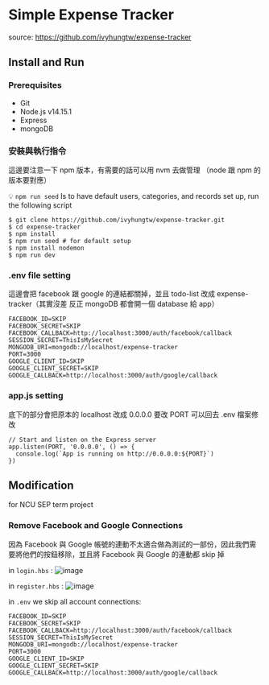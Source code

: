 # Simple Expense Tracker

source: https://github.com/ivyhungtw/expense-tracker

## Install and Run

### Prerequisites
- Git
- Node.js v14.15.1
- Express
- mongoDB

### 安裝與執行指令

這邊要注意一下 npm 版本，有需要的話可以用 nvm 去做管理 （node 跟 npm 的版本要對應）

:bulb: `npm run seed` Is to have default users, categories, and records set up, run the following script

```bash!
$ git clone https://github.com/ivyhungtw/expense-tracker.git
$ cd expense-tracker
$ npm install
$ npm run seed # for default setup
$ npm install nodemon
$ npm run dev
```

### .env file setting

這邊會把 facebook 跟 google 的連結都關掉，並且 todo-list 改成 expense-tracker（其實沒差 反正 mongoDB 都會開一個 database 給 app）

```
FACEBOOK_ID=SKIP
FACEBOOK_SECRET=SKIP
FACEBOOK_CALLBACK=http://localhost:3000/auth/facebook/callback
SESSION_SECRET=ThisIsMySecret
MONGODB_URI=mongodb://localhost/expense-tracker
PORT=3000
GOOGLE_CLIENT_ID=SKIP
GOOGLE_CLIENT_SECRET=SKIP
GOOGLE_CALLBACK=http://localhost:3000/auth/google/callback
```

### app.js setting

底下的部分會把原本的 localhost 改成 0.0.0.0
要改 PORT 可以回去 .env 檔案修改

```
// Start and listen on the Express server
app.listen(PORT, '0.0.0.0', () => {
  console.log(`App is running on http://0.0.0.0:${PORT}`)
})
```

## Modification

for NCU SEP term project

### Remove Facebook and Google Connections

因為 Facebook 與 Google 帳號的連動不太適合做為測試的一部份，因此我們需要將他們的按鈕移除，並且將 Facebook 與 Google 的連動都 skip 掉

in `login.hbs` :
![image](https://hackmd.io/_uploads/Byy-riS2Je.png)

in `register.hbs` :
![image](https://hackmd.io/_uploads/ryHxBor3ye.png)

in `.env` we skip all account connections:
```
FACEBOOK_ID=SKIP
FACEBOOK_SECRET=SKIP
FACEBOOK_CALLBACK=http://localhost:3000/auth/facebook/callback
SESSION_SECRET=ThisIsMySecret
MONGODB_URI=mongodb://localhost/expense-tracker
PORT=3000
GOOGLE_CLIENT_ID=SKIP
GOOGLE_CLIENT_SECRET=SKIP
GOOGLE_CALLBACK=http://localhost:3000/auth/google/callback
```
